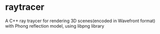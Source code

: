 # raytracer
A C++ ray traycer for rendering 3D scenes(encoded in Wavefront format) with Phong reflection model, using libpng library

